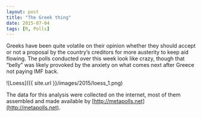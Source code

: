 ```yaml
---
layout: post
title: "The Greek thing" 
date: 2015-07-04
tags: [R, Polls]
---
```


Greeks have been quite volatile on their opinion whether they should accept or not a proposal by the country’s creditors for more austerity to keep aid flowing. The polls conducted over this week look like crazy, though that “belly” was likely provoked by the anxiety on what comes next after Greece not paying IMF back.

![Loess]({{ site.url }}/images/2015/loess_1.png)

The data for this analysis were collected on the internet, most of them assembled and made available by [http://metapolls.net](http://metapolls.net).

